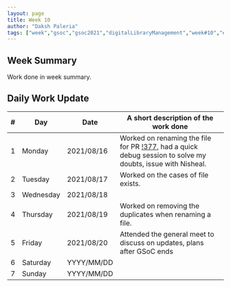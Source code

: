 ```yaml
---
layout: page
title: Week 10
author: "Daksh Paleria"
tags: ["week","gsoc","gsoc2021","digitalLibraryManagement","week#10","eval#2"]
---
```


## Week Summary

 
Work done in week summary.

## Daily Work Update

|\#|Day|Date|A short description of the work done|  
|---	|---	|---	|---	|  
|1   	| Monday 	|   2021/08/16	| Worked on renaming the file for PR [!377](https://gitlab.com/cdli/framework/-/merge_requests/377), had a quick debug session to solve my doubts, issue with Nisheal. |  
|2   	| Tuesday  	|   2021/08/17	| Worked on the cases of file exists.	|  
|3   	| Wednesday  	|  2021/08/18 	| |  
|4   	| Thursday  	|   2021/08/19	| Worked on removing the duplicates when renaming a file. |  
|5   	| Friday  	|   2021/08/20	| Attended the general meet to discuss on updates, plans after GSoC ends |  
|6   	| Saturday  	|   YYYY/MM/DD	| 	|  
|7   	| Sunday  	|   YYYY/MM/DD	|  |  

